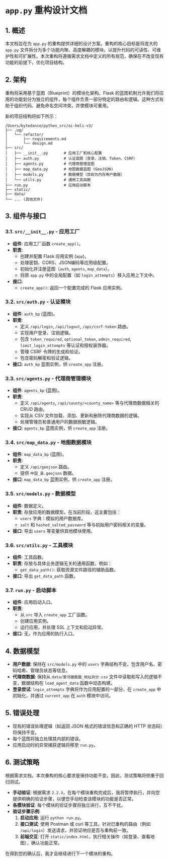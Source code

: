 # `app.py` 重构设计文档

## 1. 概述

本文档旨在为 `app.py` 的重构提供详细的设计方案。重构的核心目标是将庞大的 `app.py` 文件拆分为多个功能内聚、高度解耦的模块，以提升代码的可读性、可维护性和可扩展性。本次重构将遵循需求文档中定义的所有规范，确保在不改变现有功能的前提下，优化项目结构。

## 2. 架构

重构将采用基于蓝图（Blueprint）的模块化架构。Flask 的蓝图机制允许我们将应用的功能划分为独立的组件，每个组件负责一部分特定的路由和逻辑。这种方式有助于组织代码、避免命名空间冲突，并使模块可重用。

新的项目结构将如下所示：

```
/Users/bytedance/python_src/ai-heli-v3/
├── .ug/
│   └── refactor/
│       ├── requirements.md
│       └── design.md
├── src/
│   ├── __init__.py       # 应用工厂和核心配置
│   ├── auth.py           # 认证蓝图（登录、注销、Token、CSRF）
│   ├── agents.py         # 代理商管理蓝图
│   ├── map_data.py       # 地图数据蓝图 (GeoJSON)
│   ├── models.py         # 数据模型（目前为内存用户数据）
│   └── utils.py          # 通用工具函数
├── run.py                # 应用启动脚本
├── static/
├── data/
└── ... (其他文件)
```

## 3. 组件与接口

### 3.1. `src/__init__.py` - 应用工厂

*   **组件**: 应用工厂函数 `create_app()`。
*   **职责**:
    *   创建并配置 Flask 应用实例 (`app`)。
    *   处理密钥、CORS、JSON编码等应用级配置。
    *   初始化并注册蓝图（`auth`, `agents`, `map_data`）。
    *   将原 `app.py` 中的全局配置（如 `login_attempts`）移入应用上下文中。
*   **接口**:
    *   `create_app()`: 返回一个配置完成的 Flask 应用实例。

### 3.2. `src/auth.py` - 认证模块

*   **组件**: `auth_bp` (蓝图)。
*   **职责**:
    *   定义 `/api/login`, `/api/logout`, `/api/csrf-token` 路由。
    *   实现用户登录、注销逻辑。
    *   包含 `token_required`, `optional_token`, `admin_required`, `limit_login_attempts` 等认证和授权装饰器。
    *   管理 CSRF 令牌的生成和验证。
    *   包含密码解密和验证逻辑。
*   **接口**: `auth_bp` 蓝图实例，供 `create_app` 注册。

### 3.3. `src/agents.py` - 代理商管理模块

*   **组件**: `agents_bp` (蓝图)。
*   **职责**:
    *   定义 `/api/agents`, `/api/county/<county_name>` 等与代理商数据相关的 CRUD 路由。
    *   实现从 CSV 文件加载、添加、更新和删除代理商数据的逻辑。
    *   处理管理员和普通用户的数据脱敏逻辑。
*   **接口**: `agents_bp` 蓝图实例，供 `create_app` 注册。

### 3.4. `src/map_data.py` - 地图数据模块

*   **组件**: `map_data_bp` (蓝图)。
*   **职责**:
    *   定义 `/api/geojson` 路由。
    *   提供 `中国_县.geojson` 数据。
*   **接口**: `map_data_bp` 蓝图实例，供 `create_app` 注册。

### 3.5. `src/models.py` - 数据模型

*   **组件**: 数据定义。
*   **职责**: 存放应用的数据模型。在当前阶段，这主要包括：
    *   `users` 字典：模拟的用户数据库。
    *   `salt` 和 `hashed_salted_password` 等与初始用户密码相关的变量。
*   **接口**: 导出 `users` 等变量供其他模块使用。

### 3.6. `src/utils.py` - 工具模块

*   **组件**: 工具函数。
*   **职责**: 存放与具体业务逻辑无关的通用函数，例如：
    *   `get_data_path()`: 获取资源文件路径的辅助函数。
*   **接口**: 导出 `get_data_path` 函数。

### 3.7. `run.py` - 启动脚本

*   **组件**: 应用启动入口。
*   **职责**:
    *   从 `src` 导入 `create_app` 工厂函数。
    *   创建应用实例。
    *   运行应用，并处理 SSL 上下文和启动异常。
*   **接口**: 无，作为应用的执行入口。

## 4. 数据模型

*   **用户数据**: 保持在 `src/models.py` 中的 `users` 字典结构不变，包含用户名、密码哈希、管理员状态等信息。
*   **代理商数据**: 保持从 `data/爱河狸数据_地址拆分.csv` 文件中读取和写入的逻辑不变，数据结构在 `load_agent_data` 函数中动态构建。
*   **登录尝试**: `login_attempts` 字典将作为应用配置的一部分，在 `create_app` 中初始化，并通过 `current_app` 在 `auth` 模块中访问。

## 5. 错误处理

*   现有的错误处理逻辑（如返回 JSON 格式的错误信息和正确的 HTTP 状态码）将保持不变。
*   每个蓝图将独立处理其内部的错误。
*   应用启动时的异常捕获逻辑将移至 `run.py`。

## 6. 测试策略

根据需求文档，本次重构的核心要求是保持功能不变。因此，测试策略将侧重于回归测试。

*   **手动验证**: 根据需求 `2.2.3`，在每个模块重构完成后，我将暂停执行，并向您提供明确的验证步骤，以便您手动检查该模块的功能是否正常。
*   **各模块验证**: 每个模块的验证步骤将独立进行，互不干扰。
*   **验证步骤示例**:
    1.  **启动应用**: 运行 `python run.py`。
    2.  **接口测试**: 使用 Postman 或 curl 等工具，针对已重构的路由（例如 `/api/login`）发送请求，并验证响应是否与重构前一致。
    3.  **前端交互**: 打开 `static/index.html`，执行相关操作（如登录、查看地图），确认功能正常。

在得到您的确认后，我才会继续进行下一个模块的重构。